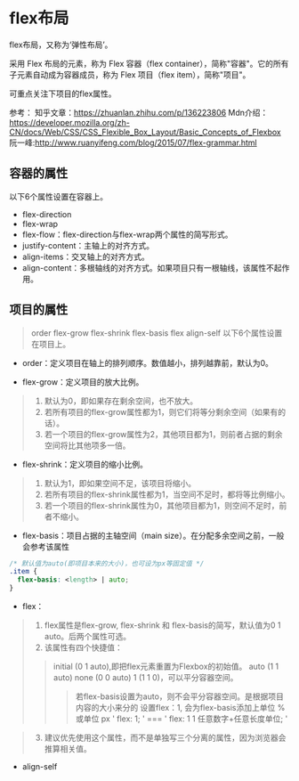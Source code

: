 # flex布局
flex布局，又称为‘弹性布局’。


采用 Flex 布局的元素，称为 Flex 容器（flex container），简称"容器"。它的所有子元素自动成为容器成员，称为 Flex 项目（flex item），简称"项目"。

可重点关注下项目的flex属性。

参考：
知乎文章：https://zhuanlan.zhihu.com/p/136223806
Mdn介绍：https://developer.mozilla.org/zh-CN/docs/Web/CSS/CSS_Flexible_Box_Layout/Basic_Concepts_of_Flexbox
阮一峰:http://www.ruanyifeng.com/blog/2015/07/flex-grammar.html

## 容器的属性
以下6个属性设置在容器上。

* flex-direction
* flex-wrap
* flex-flow：flex-direction与flex-wrap两个属性的简写形式。
* justify-content：主轴上的对齐方式。
* align-items：交叉轴上的对齐方式。
* align-content：多根轴线的对齐方式。如果项目只有一根轴线，该属性不起作用。

## 项目的属性
> order
> flex-grow
> flex-shrink
> flex-basis
> flex
> align-self
以下6个属性设置在项目上。

* order：定义项目在轴上的排列顺序。数值越小，排列越靠前，默认为0。

* flex-grow：定义项目的放大比例。
> 1. 默认为0，即如果存在剩余空间，也不放大。
> 2. 若所有项目的flex-grow属性都为1，则它们将等分剩余空间（如果有的话）。
> 3. 若一个项目的flex-grow属性为2，其他项目都为1，则前者占据的剩余空间将比其他项多一倍。

* flex-shrink：定义项目的缩小比例。
> 1. 默认为1，即如果空间不足，该项目将缩小。
> 2. 若所有项目的flex-shrink属性都为1，当空间不足时，都将等比例缩小。
> 3. 若一个项目的flex-shrink属性为0，其他项目都为1，则空间不足时，前者不缩小。

* flex-basis：项目占据的主轴空间（main size）。在分配多余空间之前，一般会参考该属性
```css
/* 默认值为auto(即项目本来的大小)，也可设为px等固定值 */
.item {
  flex-basis: <length> | auto; 
}
```

* flex：
> 1. flex属性是flex-grow, flex-shrink 和 flex-basis的简写，默认值为0 1 auto。后两个属性可选。
> 2. 该属性有四个快捷值：
> > initial (0 1 auto),即把flex元素重置为Flexbox的初始值。
> > auto (1 1 auto)
> > none (0 0 auto)
> > 1 (1 1 0)，可以平分容器空间。
> > > 若flex-basis设置为auto，则不会平分容器空间。是根据项目内容的大小来分的
> > > 设置flex：1, 会为flex-basis添加上单位 % 或单位 px
> > > ' flex: 1; ' === ' flex: 1 1 任意数字+任意长度单位; '


> 3. 建议优先使用这个属性，而不是单独写三个分离的属性，因为浏览器会推算相关值。

* align-self


